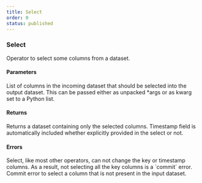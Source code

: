 ```yaml
---
title: Select
order: 0
status: published
---
```

### Select

<Divider>
<LeftSection>
Operator to select some columns from a dataset.

#### Parameters

<Expandable title="columns" type="List[str]">
List of columns in the incoming dataset that should be selected into the output
dataset. This can be passed either as unpacked *args or as kwarg set to a Python 
list.
</Expandable>

#### Returns
<Expandable type="Dataset">
Returns a dataset containing only the selected columns. Timestamp field is 
automatically included whether explicitly provided in the select or not.
</Expandable>

#### Errors
<Expandable title="Not selecting all key columns">
Select, like most other operators, can not change the key or timestamp columns.
As a result, not selecting all the key columns is a `commit` error.
</Expandable>

<Expandable title="Selecting non-existent column">
Commit error to select a column that is not present in the input dataset.
</Expandable>


</LeftSection>


<RightSection>
<pre snippet="api-reference/operators/select#basic" status="success"
    message="Selecting uid, height & weight columns">
</pre>
<pre snippet="api-reference/operators/select#missing_key" status="error"
    message="Did not select key uid" highlight="16">
</pre>
<pre snippet="api-reference/operators/select#missing_column" status="error"
    message="Selecting non-existent column">
</pre>
</RightSection>

</Divider>